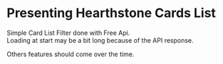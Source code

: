 # Presenting Hearthstone Cards List

Simple Card List Filter done with Free Api.  
Loading at start may be a bit long because of the API response.

Others features should come over the time.